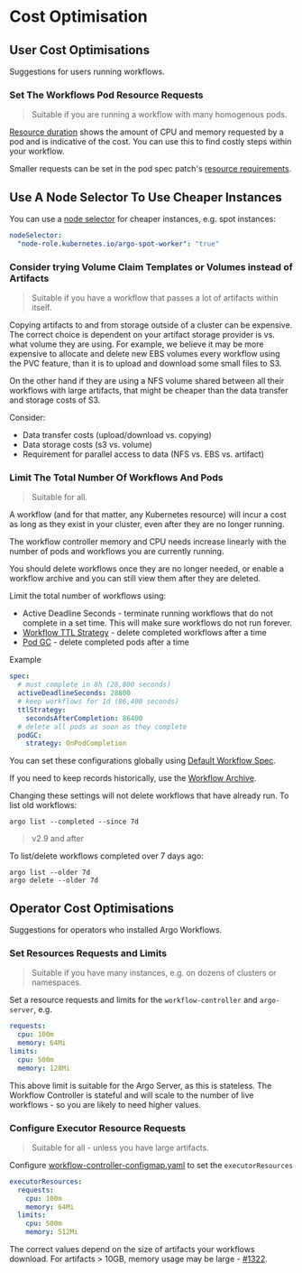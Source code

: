 # Cost Optimisation

## User Cost Optimisations

Suggestions for users running workflows.

### Set The Workflows Pod Resource Requests 

> Suitable if you are running a workflow with many homogenous pods.

[Resource duration](resource-duration.md) shows the amount of CPU and memory requested by a pod and is indicative of the cost. You can use this to find costly steps within your workflow.

Smaller requests can be set in the pod spec patch's [resource requirements](fields.md#resourcerequirements). 

## Use A Node Selector To Use Cheaper Instances

You can use a [node selector](fields.md#nodeselector) for cheaper instances, e.g. spot instances:

```yaml
nodeSelector:
  "node-role.kubernetes.io/argo-spot-worker": "true"
```

### Consider trying Volume Claim Templates or Volumes instead of Artifacts

> Suitable if you have a workflow that passes a lot of artifacts within itself.

Copying artifacts to and from storage outside of a cluster can be expensive. The correct choice is dependent on your artifact storage provider is vs. what volume they are using. For example, we believe it may be more expensive to allocate and delete new EBS volumes every workflow using the PVC feature, than it is to upload and download some small files to S3.

On the other hand if they are using a NFS volume shared between all their workflows with large artifacts, that might be cheaper than the data transfer and storage costs of S3.

Consider:

* Data transfer costs (upload/download vs. copying)
* Data storage costs (s3 vs. volume)
* Requirement for parallel access to data (NFS vs. EBS vs. artifact)

### Limit The Total Number Of Workflows And Pods

> Suitable for all.

A workflow (and for that matter, any Kubernetes resource) will incur a cost as long as they exist in your cluster, even after they are no longer running. 

The workflow controller memory and CPU needs increase linearly with the number of pods and workflows you are currently running. 

You should delete workflows once they are no longer needed, or enable a workflow archive and you can still view them after they are deleted.

Limit the total number of workflows using:

* Active Deadline Seconds - terminate running workflows that do not complete in a set time. This will make sure workflows do not run forever.
* [Workflow TTL Strategy](fields.md#ttlstrategy) - delete completed workflows after a time
* [Pod GC](fields.md#podgc) - delete completed pods after a time

Example

```yaml
spec:
  # must complete in 8h (28,800 seconds)
  activeDeadlineSeconds: 28800
  # keep workflows for 1d (86,400 seconds)
  ttlStrategy:
    secondsAfterCompletion: 86400
  # delete all pods as soon as they complete
  podGC:
    strategy: OnPodCompletion
```

You can set these configurations globally using [Default Workflow Spec](default-workflow-specs.md).

If you need to keep records historically, use the [Workflow Archive](workflow-archive.md).

Changing these settings will not delete workflows that have already run. To list old workflows:

```
argo list --completed --since 7d
```

> v2.9 and after

To list/delete workflows completed over 7 days ago:

```
argo list --older 7d
argo delete --older 7d
```

## Operator Cost Optimisations

Suggestions for operators who installed Argo Workflows.

### Set Resources Requests and Limits

> Suitable if you have many instances, e.g. on dozens of clusters or namespaces.

Set a resource requests and limits for the `workflow-controller` and `argo-server`, e.g. 

```yaml
requests:
  cpu: 100m
  memory: 64Mi
limits:
  cpu: 500m
  memory: 128Mi
```

This above limit is suitable for the Argo Server, as this is stateless. The Workflow Controller is stateful and will scale to the number of live workflows - so you are likely to need higher values.

### Configure Executor Resource Requests

> Suitable for all - unless you have large artifacts.

Configure [workflow-controller-configmap.yaml](workflow-controller-configmap.yaml) to set the `executorResources`

```yaml
executorResources:
  requests:
    cpu: 100m
    memory: 64Mi
  limits:
    cpu: 500m
    memory: 512Mi
```

The correct values depend on the size of artifacts your workflows download. For artifacts > 10GB, memory usage may be large - [#1322](https://github.com/argoproj/argo/issues/1322).
